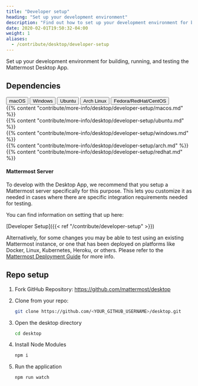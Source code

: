 ```yaml
---
title: "Developer setup"
heading: "Set up your development environment"
description: "Find out how to set up your development environment for building, running, and testing the Mattermost desktop app."
date: 2020-02-01T19:50:32-04:00
weight: 1
aliases:
  - /contribute/desktop/developer-setup
---
```


Set up your development environment for building, running, and testing the Mattermost Desktop App.

## Dependencies

<div class="tab">
    <button class="tablinks active" onclick="openTab(event, 'mac')">macOS</button>
    <button class="tablinks" onclick="openTab(event, 'windows')">Windows</button>
    <button class="tablinks" onclick="openTab(event, 'ubuntu')">Ubuntu</button>
    <button class="tablinks" onclick="openTab(event, 'archlinux')">Arch Linux</button>
    <button class="tablinks" onclick="openTab(event, 'redhat')">Fedora/RedHat/CentOS</button>
</div>

<div id="mac" class="tabcontent" style="display: block;">
    {{% content "contribute/more-info/desktop/developer-setup/macos.md" %}}
</div>

<div id="ubuntu" class="tabcontent">
    {{% content "contribute/more-info/desktop/developer-setup/ubuntu.md" %}}
</div>

<div id="windows" class="tabcontent">
    {{% content "contribute/more-info/desktop/developer-setup/windows.md" %}}
</div>

<div id="archlinux" class="tabcontent">
    {{% content "contribute/more-info/desktop/developer-setup/arch.md" %}}
</div>

<div id="redhat" class="tabcontent">
    {{% content "contribute/more-info/desktop/developer-setup/redhat.md" %}}
</div>

#### Mattermost Server

To develop with the Desktop App, we recommend that you setup a Mattermost server specifically for this purpose. This lets you customize it as needed in cases where there are specific integration requirements needed for testing.

You can find information on setting that up here:
 
[Developer Setup]({{< ref "/contribute/developer-setup" >}})

Alternatively, for some changes you may be able to test using an existing Mattermost instance, or one that has been deployed on platforms like Docker, Linux, Kubernetes, Heroku, or others. Please refer to the [Mattermost Deployment Guide](https://docs.mattermost.com/guides/deployment.html) for more info.

## Repo setup

1. Fork GitHub Repository: https://github.com/mattermost/desktop
2. Clone from your repo: 

    ```sh
    git clone https://github.com/<YOUR_GITHUB_USERNAME>/desktop.git
    ```

3. Open the desktop directory

    ```sh
    cd desktop
    ```

4. Install Node Modules

    ```sh
    npm i
    ```

5. Run the application

    ```sh
    npm run watch
    ```
